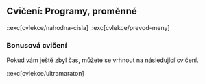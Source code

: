 ## Cvičení: Programy, proměnné

::exc[cvlekce/nahodna-cisla]
::exc[cvlekce/prevod-meny]

### Bonusová cvičení

Pokud vám ještě zbyl čas, můžete se vrhnout na následující cvičení.

::exc[cvlekce/ultramaraton]
